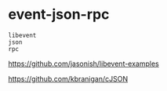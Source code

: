 # event-json-rpc

```
libevent
json
rpc
```

https://github.com/jasonish/libevent-examples

https://github.com/kbranigan/cJSON

